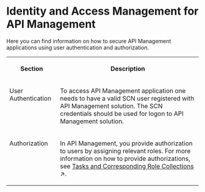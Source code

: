 <!-- loio016556fc2c6d4fcba20036822a3b94f6 -->

# Identity and Access Management for API Management

Here you can find information on how to secure API Management applications using user authentication and authorization.


<table>
<tr>
<th valign="top">

Section

</th>
<th valign="top">

Description

</th>
</tr>
<tr>
<td valign="top">

User Authentication

</td>
<td valign="top">

To access API Management application one needs to have a valid SCN user registered with API Management solution. The SCN credentials should be used for logon to API Management solution.

</td>
</tr>
<tr>
<td valign="top">

Authorization

</td>
<td valign="top">

In API Management, you provide authorization to users by assigning relevant roles. For more information on how to provide authorizations, see [Tasks and Corresponding Role Collections](https://help.sap.com/viewer/51ab953548be4459bfe8539ecaeee98d/IAT/en-US/911ca5a620e94ab581fa159d76b3b108.html "Similar to other capabilities of the SAP Integration Suite, the API Management capability defines a set of technical roles that grant specific permissions to users. Users can be assigned roles through SAP BTP's role collection concept. While users have the option to create their own role collections, a set of predefined role collections is automatically created when the API Management capability is provisioned.") :arrow_upper_right:.

</td>
</tr>
</table>

